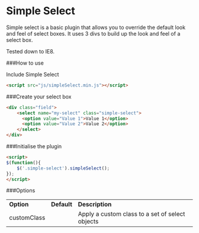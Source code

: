 Simple Select
=========

Simple select is a basic plugin that allows you to override the default look and feel of select boxes. It uses 3 divs to build up the look and feel of a select box.

Tested down to IE8.

###How to use

Include Simple Select

```html
<script src="js/simpleSelect.min.js"></script>
```

###Create your select box

```html
<div class="field">
    <select name="my-select" class="simple-select">
      <option value="Value 1">Value 1</option>
      <option value="Value 2">Value 2</option>
    </select>
</div>
```

###Initialise the plugin

```html
<script>
$(function(){
	$('.simple-select').simpleSelect();
});
</script>
```

###Options

<table>
	<tr>
		<td><strong>Option</strong></td>
		<td><strong>Default</strong></td>
		<td><strong>Description</strong></td>
	</tr>
	<tr>
		<td>customClass</td>
		<td></td>
		<td>Apply a custom class to a set of select objects</td>
	</tr>
</table>
